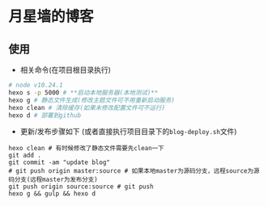 # 月星墙的博客

## 使用

- 相关命令(在项目根目录执行)

```bash
# node v10.24.1
hexo s -p 5000 # **启动本地服务器(本地测试)**
hexo g # 静态文件生成(修改主题文件可不用重新启动服务)
hexo clean # 清除缓存(如果未修改配置文件可不运行)
hexo d # 部署到github
```
- 更新/发布步骤如下 (或者直接执行项目目录下的`blog-deploy.sh`文件)

```shell
hexo clean # 有时候修改了静态文件需要先clean一下
git add .
git commit -am "update blog"
# git push origin master:source # 如果本地master为源码分支，远程source为源码分支(远程master为发布分支)
git push origin source:source # git push
hexo g && gulp && hexo d
```

